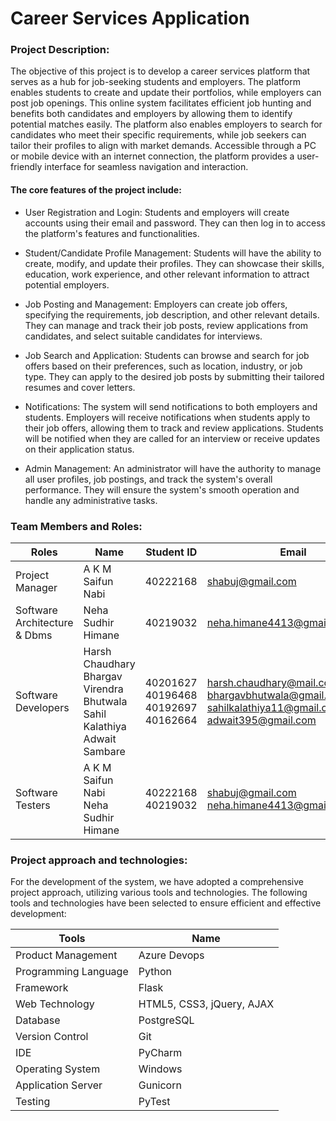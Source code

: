 # Career Services Application

### Project Description: 

The objective of this project is to develop a career services platform that serves as a hub for job-seeking students and employers. The platform enables students to create and update their portfolios, while employers can post job openings. This online system facilitates efficient job hunting and benefits both candidates and employers by allowing them to identify potential matches easily. The platform also enables employers to search for candidates who meet their specific requirements, while job seekers can tailor their profiles to align with market demands. Accessible through a PC or mobile device with an internet connection, the platform provides a user-friendly interface for seamless navigation and interaction.

#### The core features of the project include:

- User Registration and Login: Students and employers will create accounts using their email and password. They can then log in to access the platform's features and functionalities.

- Student/Candidate Profile Management: Students will have the ability to create, modify, and update their profiles. They can showcase their skills, education, work experience, and other relevant information to attract potential employers.

- Job Posting and Management: Employers can create job offers, specifying the requirements, job description, and other relevant details. They can manage and track their job posts, review applications from candidates, and select suitable candidates for interviews.

- Job Search and Application: Students can browse and search for job offers based on their preferences, such as location, industry, or job type. They can apply to the desired job posts by submitting their tailored resumes and cover letters.

- Notifications: The system will send notifications to both employers and students. Employers will receive notifications when students apply to their job offers, allowing them to track and review applications. Students will be notified when they are called for an interview or receive updates on their application status.

- Admin Management: An administrator will have the authority to manage all user profiles, job postings, and track the system's overall performance. They will ensure the system's smooth operation and handle any administrative tasks.

### Team Members and Roles:
| Roles | Name | Student ID | Email | Contact |
| ------- | ------- | ------- | ------- | ------- |
| Project Manager | A K M Saifun Nabi | 40222168 | shabuj@gmail.com | 5145180474 |
|Software Architecture & Dbms | Neha Sudhir Himane |40219032 | neha.himane4413@gmail.com | 4386805857 |
| Software Developers | Harsh Chaudhary <br/> Bhargav Virendra Bhutwala <br/> Sahil Kalathiya <br/> Adwait Sambare | 40201627 <br/> 40196468 <br/> 40192697 <br/> 40162664 | harsh.chaudhary@mail.concordia.ca <br/> bhargavbhutwala@gmail.com <br/> sahilkalathiya11@gmail.com <br/> adwait395@gmail.com | 4389285607 <br/> 5148157821 <br/> 4384581086 <br/> 4384596746 |
| Software Testers | A K M Saifun Nabi <br/>  Neha Sudhir Himane | 40222168 <br/> 40219032 | shabuj@gmail.com <br/> neha.himane4413@gmail.com | 5145180474 <br/> 4386805857 |



### Project approach and technologies:




For the development of the system, we have adopted a comprehensive project approach, utilizing various tools and technologies. The following tools and technologies have been selected to ensure efficient and effective development:

| Tools | Name | 
| ------- | ------- |
| Product Management| Azure Devops |
| Programming Language| Python |
| Framework| Flask|
| Web Technology| HTML5, CSS3, jQuery, AJAX |
| Database| PostgreSQL |
| Version Control| Git |
| IDE| PyCharm |
| Operating System| Windows |
| Application Server| Gunicorn |
| Testing| PyTest |






